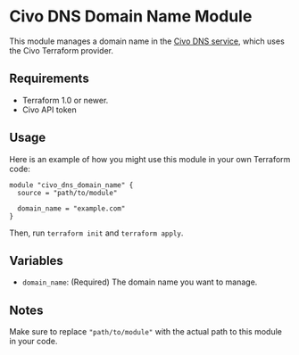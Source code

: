 
# Civo DNS Domain Name Module

This module manages a domain name in the [Civo DNS service](https://www.civo.com/), which uses the Civo Terraform provider.

## Requirements

- Terraform 1.0 or newer.
- Civo API token

## Usage

Here is an example of how you might use this module in your own Terraform code:

```hcl
module "civo_dns_domain_name" {
  source = "path/to/module"

  domain_name = "example.com"
}
```

Then, run `terraform init` and `terraform apply`.

## Variables

- `domain_name`: (Required) The domain name you want to manage.

## Notes

Make sure to replace `"path/to/module"` with the actual path to this module in your code.

